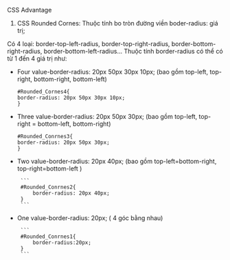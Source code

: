 CSS Advantage
1. CSS Rounded Cornes: Thuộc tính bo tròn đường viền
boder-radius: giá trị;

Có 4 loại: border-top-left-radius, border-top-right-radius, border-bottom-right-radius, border-bottom-left-radius...
Thuộc tính border-radius có thể có từ 1 đến 4 giá trị như:

- Four value-border-radius: 20px 50px 30px 10px;
    (bao gồm top-left, top-right, bottom-right, bottom-left)

    ```
    #Rounded_Cornes4{
    border-radius: 20px 50px 30px 10px;
    }
    ```

- Three value-border-radius: 20px 50px 30px;
    (bao gồm top-left, top-right = bottom-left, bottom-right) 

    ```
    #Rounded_Conrnes3{
    border-radius: 20px 50px 30px;
    }
    ```

 - Two value-border-radius: 20px 40px;
    (bao gồm top-left=bottom-right, top-right=bottom-left )

        ```
        #Rounded_Conrnes2{
            border-radius: 20px 40px;
        }
        ```

 - One value-border-radius: 20px;
    ( 4 góc bằng nhau)
    
        ```
        #Rounded_Conrnes1{
            border-radius:20px;
        }
        ```